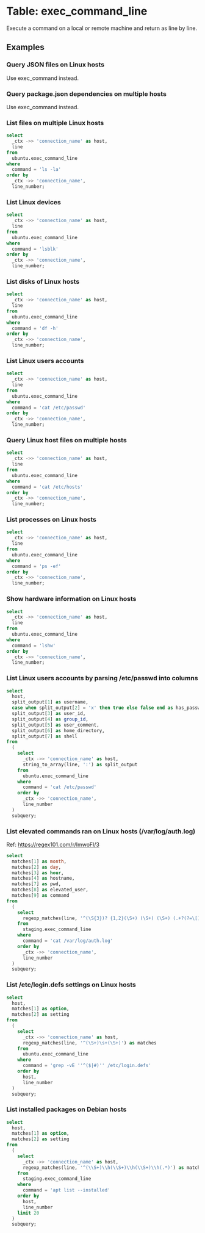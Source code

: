 # Table: exec_command_line

Execute a command on a local or remote machine and return as line by line.

## Examples

### Query JSON files on Linux hosts

Use exec_command instead.
### Query package.json dependencies on multiple hosts

Use exec_command instead.

### List files on multiple Linux hosts

```sql
select
  _ctx ->> 'connection_name' as host,
  line
from
  ubuntu.exec_command_line 
where
  command = 'ls -la' 
order by
  _ctx ->> 'connection_name',
  line_number;
```

### List Linux devices

```sql
select
  _ctx ->> 'connection_name' as host,
  line
from
  ubuntu.exec_command_line
where
  command = 'lsblk'
order by
  _ctx ->> 'connection_name',
  line_number;
```

### List disks of Linux hosts

```sql
select
  _ctx ->> 'connection_name' as host,
  line
from
  ubuntu.exec_command_line
where
  command = 'df -h'
order by
  _ctx ->> 'connection_name',
  line_number;
```
### List Linux users accounts

```sql
select
  _ctx ->> 'connection_name' as host,
  line 
from
  ubuntu.exec_command_line 
where
  command = 'cat /etc/passwd' 
order by
  _ctx ->> 'connection_name',
  line_number;
```

### Query Linux host files on multiple hosts

```sql
select
  _ctx ->> 'connection_name' as host,
  line 
from
  ubuntu.exec_command_line 
where
  command = 'cat /etc/hosts' 
order by
  _ctx ->> 'connection_name',
  line_number;
```

### List processes on Linux hosts

```sql
select
  _ctx ->> 'connection_name' as host,
  line 
from
  ubuntu.exec_command_line 
where
  command = 'ps -ef' 
order by
  _ctx ->> 'connection_name',
  line_number;
```

### Show hardware information on Linux hosts

```sql
select
  _ctx ->> 'connection_name' as host,
  line 
from
  ubuntu.exec_command_line 
where
  command = 'lshw' 
order by
  _ctx ->> 'connection_name',
  line_number;
```

### List Linux users accounts by parsing /etc/passwd into columns

```sql
select
  host,
  split_output[1] as username,
  case when split_output[2] = 'x' then true else false end as has_password, 
  split_output[3] as user_id, 
  split_output[4] as group_id, 
  split_output[5] as user_comment, 
  split_output[6] as home_directory, 
  split_output[7] as shell 
from
  (
    select
      _ctx ->> 'connection_name' as host,
      string_to_array(line, ':') as split_output 
    from
      ubuntu.exec_command_line 
    where
      command = 'cat /etc/passwd'
    order by
      _ctx ->> 'connection_name',
      line_number
  )
  subquery;
```

### List elevated commands ran on Linux hosts (/var/log/auth.log)
Ref: https://regex101.com/r/ImwoFl/3

```sql
select
  matches[1] as month,
  matches[2] as day,
  matches[3] as hour,
  matches[4] as hostname,
  matches[7] as pwd,
  matches[8] as elevated_user,
  matches[9] as command 
from
  (
    select
      regexp_matches(line, '^(\S{3})? {1,2}(\S+) (\S+) (\S+) (.+?(?=\[)|.+?(?=))[^a-zA-Z0-9](\d{1,7}|)[^a-zA-Z0-9]{1,3}PWD=([^ ]+) ; USER=([^ ]+) ; COMMAND=(.*)$') as matches 
    from
      staging.exec_command_line 
    where
      command = 'cat /var/log/auth.log' 
    order by
      _ctx ->> 'connection_name',
      line_number 
  )
  subquery;
```

### List /etc/login.defs settings on Linux hosts

```sql
select
  host,
  matches[1] as option,
  matches[2] as setting
from
  (
    select
      _ctx ->> 'connection_name' as host,
      regexp_matches(line, '^(\S+)\s+(\S+)') as matches
    from
      ubuntu.exec_command_line 
    where
      command = 'grep -vE ''^($|#)'' /etc/login.defs' 
    order by
      host,
      line_number
  )
  subquery;
```

### List installed packages on Debian hosts

```sql
select
  host,
  matches[1] as option,
  matches[2] as setting
from
  (
    select
      _ctx ->> 'connection_name' as host,
      regexp_matches(line, '^(\\S+)\\h(\\S+)\\h(\\S+)\\h(.*)') as matches
    from
      staging.exec_command_line 
    where
      command = 'apt list --installed' 
    order by
      host,
      line_number
    limit 20
  )
  subquery;
```
 